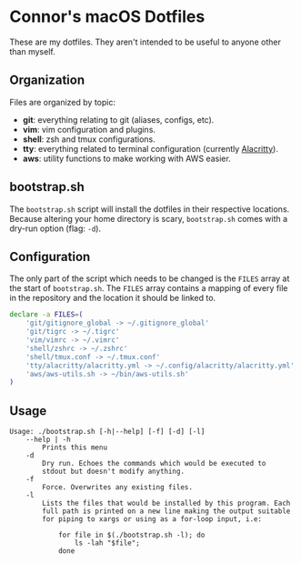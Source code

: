 # Connor's macOS Dotfiles

These are my dotfiles. They aren't intended to be useful to anyone other than
myself.

## Organization

Files are organized by topic:

- **git**: everything relating to git (aliases, configs, etc).
- **vim**: vim configuration and plugins.
- **shell**: zsh and tmux configurations.
- **tty**: everything related to terminal configuration (currently
  [Alacritty](https://github.com/jwilm/alacritty)).
- **aws**: utility functions to make working with AWS easier.

## bootstrap.sh

The `bootstrap.sh` script will install the dotfiles in their respective
locations. Because altering your home directory is scary, `bootstrap.sh`
comes with a dry-run option (flag: `-d`).

## Configuration

The only part of the script which needs to be changed is the `FILES` array at
the start of `bootstrap.sh`. The `FILES` array contains a mapping of
every file in the repository and the location it should be linked to.

```sh
declare -a FILES=(
    'git/gitignore_global -> ~/.gitignore_global'
    'git/tigrc -> ~/.tigrc'
    'vim/vimrc -> ~/.vimrc'
    'shell/zshrc -> ~/.zshrc'
    'shell/tmux.conf -> ~/.tmux.conf'
    'tty/alacritty/alacritty.yml -> ~/.config/alacritty/alacritty.yml'
    'aws/aws-utils.sh -> ~/bin/aws-utils.sh'
)
```

## Usage

```
Usage: ./bootstrap.sh [-h|--help] [-f] [-d] [-l]
    --help | -h
        Prints this menu
    -d
        Dry run. Echoes the commands which would be executed to
        stdout but doesn't modify anything.
    -f
        Force. Overwrites any existing files.
    -l
        Lists the files that would be installed by this program. Each
        full path is printed on a new line making the output suitable
        for piping to xargs or using as a for-loop input, i.e:

            for file in $(./bootstrap.sh -l); do
                ls -lah "$file";
            done
```

